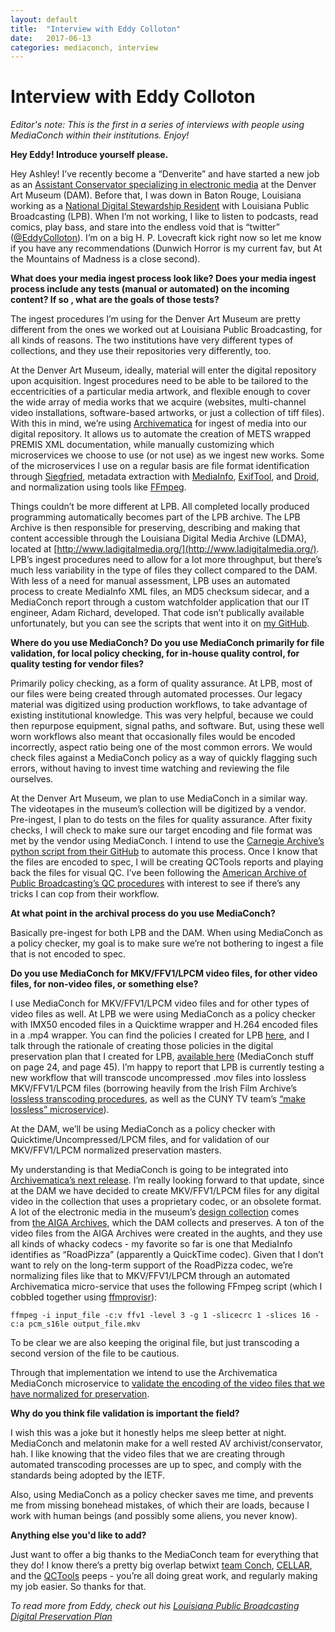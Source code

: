 ```yaml
---
layout: default
title:  "Interview with Eddy Colloton"
date:   2017-06-13
categories: mediaconch, interview
---
```


# Interview with Eddy Colloton

*Editor's note: This is the first in a series of interviews with people using MediaConch within their institutions. Enjoy!*


**Hey Eddy! Introduce yourself please.**

Hey Ashley! I’ve recently become a “Denverite” and have started a new job as an [Assistant Conservator specializing in electronic media](http://www.kunc.org/post/built-past-floppy-disk-and-vhs-art-need-creative-conservation) at the Denver Art Museum (DAM). Before that, I was down in Baton Rouge, Louisiana working as a [National Digital Stewardship Resident](https://ndsr.americanarchive.org/) with Louisiana Public Broadcasting (LPB). When I’m not working, I like to listen to podcasts, read comics, play bass, and stare into the endless void that is “twitter” ([@EddyColloton](https://twitter.com/EddyColloton)). I’m on a big H. P. Lovecraft kick right now so let me know if you have any recommendations (Dunwich Horror is my current fav, but At the Mountains of Madness is a close second).


**What does your media ingest process look like? Does your media ingest process include any tests (manual or automated) on the incoming content? If so , what are the goals of those tests?**

The ingest procedures I’m using for the Denver Art Museum are pretty different from the ones we worked out at Louisiana Public Broadcasting, for all kinds of reasons. The two institutions have very different types of collections, and they use their repositories very differently, too.

At the Denver Art Museum, ideally, material will enter the digital repository upon acquisition. Ingest procedures need to be able to be tailored to the eccentricities of a particular media artwork, and flexible enough to cover the wide array of media works that we acquire (websites, multi-channel video installations, software-based artworks, or just a collection of tiff files). With this in mind, we’re using [Archivematica](https://www.archivematica.org/en/) for ingest of media into our digital repository. It allows us to automate the creation of METS wrapped PREMIS XML documentation, while manually customizing which microservices we choose to use (or not use) as we ingest new works. Some of the microservices I use on a regular basis are file format identification through [Siegfried](http://www.itforarchivists.com/siegfried), metadata extraction with [MediaInfo](https://mediaarea.net/ru/mediainfo), [ExifTool](http://www.sno.phy.queensu.ca/~phil/exiftool/), and [Droid](http://www.dcc.ac.uk/resources/external/droid), and normalization using tools like [FFmpeg](https://ffmpeg.org/).

Things couldn’t be more different at LPB. All completed locally produced programming automatically becomes part of the LPB archive. The LPB Archive is then responsible for preserving, describing and making that content accessible through the Louisiana Digital Media Archive (LDMA), located at [http://www.ladigitalmedia.org/](http://www.ladigitalmedia.org/). LPB’s ingest procedures need to allow for a lot more throughput, but there’s much less variability in the type of files they collect compared to the DAM. With less of a need for manual assessment, LPB uses an automated process to create MediaInfo XML files, an MD5 checksum sidecar, and a MediaConch report through a custom watchfolder application that our IT engineer, Adam Richard, developed. That code isn’t publically available unfortunately, but you can see the scripts that went into it on [my GitHub](https://github.com/eddycolloton/LPB_ArchiveProcesses).


**Where do you use MediaConch? Do you use MediaConch primarily for file validation, for local policy checking, for in-house quality control, for quality testing for vendor files?**

Primarily policy checking, as a form of quality assurance. At LPB, most of our files were being created through automated processes. Our legacy material was digitized using production workflows, to take advantage of existing institutional knowledge. This was very helpful, because we could then repurpose equipment, signal paths, and software. But, using these well worn workflows also meant that occasionally files would be encoded incorrectly, aspect ratio being one of the most common errors. We would check files against a MediaConch policy as a way of quickly flagging such errors, without having to invest time watching and reviewing the file ourselves.

At the Denver Art Museum, we plan to use MediaConch in a similar way. The videotapes in the museum’s collection will be digitized by a vendor. Pre-ingest, I plan to do tests on the files for quality assurance. After fixity checks, I will check to make sure our target encoding and file format was met by the vendor using MediaConch. I intend to use the [Carnegie Archive’s python script from their GitHub](https://github.com/CarnegieHall/quality-control/blob/master/mediaconch/mediaconch-xmlreport-summary.py) to automate this process. Once I know that the files are encoded to spec, I will be creating QCTools reports and playing back the files for visual QC. I’ve been following the [American Archive of Public Broadcasting’s QC procedures](https://americanarchivepb.wordpress.com/2017/04/12/pbs-newshour-digitization-project-update-ingest-and-digital-preservation-workflows/) with interest to see if there’s any tricks I can cop from their workflow.


**At what point in the archival process do you use MediaConch?**


Basically pre-ingest for both LPB and the DAM. When using MediaConch as a policy checker, my goal is to make sure we’re not bothering to ingest a file that is not encoded to spec.

**Do you use MediaConch for MKV/FFV1/LPCM video files, for other video files, for non-video files, or something else?**


I use MediaConch for MKV/FFV1/LPCM video files and for other types of video files as well. At LPB we were using MediaConch as a policy checker with IMX50 encoded files in a Quicktime wrapper and H.264 encoded files in a .mp4 wrapper. You can find the policies I created for LPB [here](https://github.com/eddycolloton/MediaConch), and I talk through the rationale of creating those policies in the digital preservation plan that I created for LPB, [available here](https://aapbndsr.files.wordpress.com/2017/03/lpb_digital_preservation_plan_aapb_ndsr.pdf) (MediaConch stuff on page 24, and page 45). I’m happy to report that LPB is currently testing a new workflow that will transcode uncompressed .mov files into lossless MKV/FFV1/LPCM files (borrowing heavily from the Irish Film Archive’s [lossless transcoding procedures](https://github.com/kieranjol/IFIscripts/blob/master/makeffv1.py), as well as the CUNY TV team’s [“make lossless” microservice](https://github.com/mediamicroservices/mm/blob/master/makelossless)).

At the DAM, we’ll be using MediaConch as a policy checker with Quicktime/Uncompressed/LPCM files, and for validation of our MKV/FFV1/LPCM normalized preservation masters.

My understanding is that MediaConch is going to be integrated into [Archivematica’s next release](https://wiki.archivematica.org/MediaConch_workflow). I’m really looking forward to that update, since at the DAM we have decided to create MKV/FFV1/LPCM files for any digital video in the collection that uses a proprietary codec, or an obsolete format. A lot of the electronic media in the museum’s [design collection](http://denverartmuseum.org/collections/architecture-design-graphics) comes from [the AIGA Archives](http://designarchives.aiga.org/%23/home), which the DAM collects and preserves. A ton of the video files from the AIGA Archives were created in the aughts, and they use all kinds of whacky codecs - my favorite so far is one that MediaInfo identifies as “RoadPizza” (apparently a QuickTime codec). Given that I don’t want to rely on the long-term support of the RoadPizza codec, we’re normalizing files like that to MKV/FFV1/LPCM through an automated Archivematica micro-service that uses the following FFmpeg script (which I cobbled together using [ffmprovisr](https://amiaopensource.github.io/ffmprovisr/)):


`ffmpeg -i input_file -c:v ffv1 -level 3 -g 1 -slicecrc 1 -slices 16 -c:a pcm_s16le output_file.mkv`


To be clear we are also keeping the original file, but just transcoding a second version of the file to be cautious.

Through that implementation we intend to use the Archivematica MediaConch microservice to [validate the encoding of the video files that we have normalized for preservation](https://wiki.archivematica.org/Requirements/MediaConch_integration%23Post-normalization).


**Why do you think file validation is important the field?**


I wish this was a joke but it honestly helps me sleep better at night. MediaConch and melatonin make for a well rested AV archivist/conservator, hah. I like knowing that the video files that we are creating through automated transcoding processes are up to spec, and comply with the standards being adopted by the IETF.


Also, using MediaConch as a policy checker saves me time, and prevents me from missing bonehead mistakes, of which their are loads, because I work with human beings (and possibly some aliens, you never know).


**Anything else you'd like to add?**


Just want to offer a big thanks to the MediaConch team for everything that they do! I know there’s a pretty big overlap betwixt [team Conch](https://mediaarea.net/MediaConch/team.html), [CELLAR](https://datatracker.ietf.org/wg/cellar/charter/), and the [QCTools](https://www.bavc.org/preserve-media/preservation-tools/qctools) peeps - you’re all doing great work, and regularly making my job easier. So thanks for that.

*To read more from Eddy, check out his [Louisiana Public Broadcasting Digital Preservation Plan](https://aapbndsr.files.wordpress.com/2017/03/lpb_digital_preservation_plan_aapb_ndsr.pdf)*
